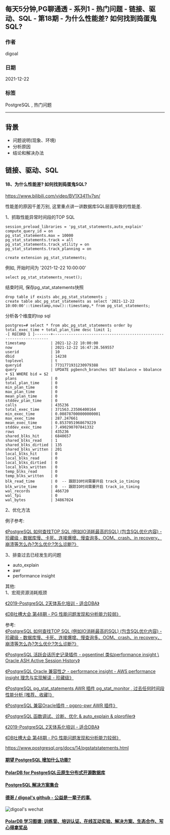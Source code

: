 ## 每天5分钟,PG聊通透 - 系列1 - 热门问题 - 链接、驱动、SQL - 第18期 - 为什么性能差? 如何找到捣蛋鬼SQL?  
    
### 作者    
digoal    
    
### 日期    
2021-12-22    
    
### 标签    
PostgreSQL , 热门问题    
    
----    
    
## 背景    
- 问题说明(现象、环境)    
- 分析原因    
- 结论和解决办法    
    
## 链接、驱动、SQL    
    
#### 18、为什么性能差? 如何找到捣蛋鬼SQL?    
https://www.bilibili.com/video/BV1X3411v7sn/   
  
性能差的原因千差万别, 这里重点讲一讲数据库SQL层面导致的性能差.    
  
1、抓取性能异常时间段的TOP SQL  
  
```  
session_preload_libraries = 'pg_stat_statements,auto_explain'  
compute_query_id = on  
pg_stat_statements.max = 10000  
pg_stat_statements.track = all  
pg_stat_statements.track_utility = on  
pg_stat_statements.track_planning = on  
  
create extension pg_stat_statements;  
```  
  
例如, 开始时间为 '2021-12-22 10:00:00'  
  
```  
select pg_stat_statements_reset();  
```  
  
结束时间, 保存pg_stat_statements快照    
  
```  
drop table if exists abc_pg_stat_statements ;  
create table abc_pg_stat_statements as select '2021-12-22 10:00:00'::timestamp,now()::timestamp,* from pg_stat_statements;  
```  
  
分析各个维度的top sql  
  
```  
postgres=# select * from abc_pg_stat_statements order by total_exec_time + total_plan_time desc limit 1;  
-[ RECORD 1 ]-------+--------------------------------------------------------------------  
timestamp           | 2021-12-22 10:00:00  
now                 | 2021-12-22 16:47:28.569557  
userid              | 10  
dbid                | 14238  
toplevel            | t  
queryid             | 7731771931230979388  
query               | UPDATE pgbench_branches SET bbalance = bbalance + $1 WHERE bid = $2  
plans               | 0  
total_plan_time     | 0  
min_plan_time       | 0  
max_plan_time       | 0  
mean_plan_time      | 0  
stddev_plan_time    | 0  
calls               | 435236  
total_exec_time     | 371563.23506400164  
min_exec_time       | 0.008787000000000001  
max_exec_time       | 287.247661  
mean_exec_time      | 0.8537051968679229  
stddev_exec_time    | 7.490290707841332  
rows                | 435236  
shared_blks_hit     | 6840657  
shared_blks_read    | 1  
shared_blks_dirtied | 135  
shared_blks_written | 201  
local_blks_hit      | 0  
local_blks_read     | 0  
local_blks_dirtied  | 0  
local_blks_written  | 0  
temp_blks_read      | 0  
temp_blks_written   | 0  
blk_read_time       | 0  -- 跟踪IO时间需要开启 track_io_timing    
blk_write_time      | 0  -- 跟踪IO时间需要开启 track_io_timing    
wal_records         | 466720  
wal_fpi             | 0  
wal_bytes           | 34867024  
```  
  
2、优化方法  
  
例子参考:  
  
[《PostgreSQL 如何查找TOP SQL (例如IO消耗最高的SQL) (包含SQL优化内容) - 珍藏级 - 数据库慢、卡死、连接爆增、慢查询多、OOM、crash、in recovery、崩溃等怎么办?怎么优化?怎么诊断?》](../201704/20170424_06.md)    
  
  
3、排查过去已经发生的问题   
- auto_explain  
- awr  
- performance insight  
  
  
  
其他:  
1、宏观资源消耗瓶颈  
  
[《2019-PostgreSQL 2天体系化培训 - 适合DBA》](../201901/20190105_01.md)    
  
[《DB吐槽大会,第48期 - PG 性能问题发现和分析能力较弱》](../202109/20210922_03.md)    
  
参考:  
[《PostgreSQL 如何查找TOP SQL (例如IO消耗最高的SQL) (包含SQL优化内容) - 珍藏级 - 数据库慢、卡死、连接爆增、慢查询多、OOM、crash、in recovery、崩溃等怎么办?怎么优化?怎么诊断?》](../201704/20170424_06.md)    
    
[《PostgreSQL 活跃会话历史记录插件 - pgsentinel 类似performance insight \ Oracle ASH Active Session History》](../202003/20200324_25.md)    
  
[《PostgreSQL Oracle 兼容性之 - performance insight - AWS performance insight 理念与实现解读 - 珍藏级》](../201901/20190125_02.md)    
  
[《PostgreSQL pg_stat_statements AWR 插件 pg_stat_monitor , 过去任何时间段性能分析 [推荐、收藏]》](../202104/20210415_01.md)    
  
[《PostgreSQL 兼容Oracle插件 - pgpro-pwr AWR 插件》](../202110/20211004_02.md)    
  
[《PostgreSQL 函数调试、诊断、优化 & auto_explain & plprofiler》](../201611/20161121_02.md)    
  
[《2019-PostgreSQL 2天体系化培训 - 适合DBA》](../201901/20190105_01.md)    
  
[《DB吐槽大会,第48期 - PG 性能问题发现和分析能力较弱》](../202109/20210922_03.md)    
  
https://www.postgresql.org/docs/14/pgstatstatements.html  
  
  
#### [期望 PostgreSQL 增加什么功能?](https://github.com/digoal/blog/issues/76 "269ac3d1c492e938c0191101c7238216")
  
  
#### [PolarDB for PostgreSQL云原生分布式开源数据库](https://github.com/ApsaraDB/PolarDB-for-PostgreSQL "57258f76c37864c6e6d23383d05714ea")
  
  
#### [PostgreSQL 解决方案集合](https://yq.aliyun.com/topic/118 "40cff096e9ed7122c512b35d8561d9c8")
  
  
#### [德哥 / digoal's github - 公益是一辈子的事.](https://github.com/digoal/blog/blob/master/README.md "22709685feb7cab07d30f30387f0a9ae")
  
  
![digoal's wechat](../pic/digoal_weixin.jpg "f7ad92eeba24523fd47a6e1a0e691b59")
  
  
#### [PolarDB 学习图谱: 训练营、培训认证、在线互动实验、解决方案、生态合作、写心得拿奖品](https://www.aliyun.com/database/openpolardb/activity "8642f60e04ed0c814bf9cb9677976bd4")
  
